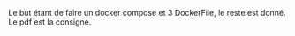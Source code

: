 Le but étant de faire un docker compose et 3 DockerFile, le reste est donné. Le pdf est la consigne.
